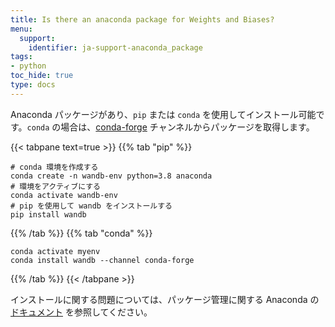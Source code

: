 ```yaml
---
title: Is there an anaconda package for Weights and Biases?
menu:
  support:
    identifier: ja-support-anaconda_package
tags:
- python
toc_hide: true
type: docs
---
```


Anaconda パッケージがあり、`pip` または `conda` を使用してインストール可能です。`conda` の場合は、[conda-forge](https://conda-forge.org) チャンネルからパッケージを取得します。

{{< tabpane text=true >}}
{{% tab "pip" %}}
```shell
# conda 環境を作成する
conda create -n wandb-env python=3.8 anaconda
# 環境をアクティブにする
conda activate wandb-env
# pip を使用して wandb をインストールする
pip install wandb
```
{{% /tab %}}
{{% tab "conda" %}}
```shell
conda activate myenv
conda install wandb --channel conda-forge
```
{{% /tab %}}
{{< /tabpane >}}

インストールに関する問題については、パッケージ管理に関する Anaconda の [ドキュメント](https://docs.conda.io/projects/conda/en/latest/user-guide/tasks/manage-pkgs.html) を参照してください。